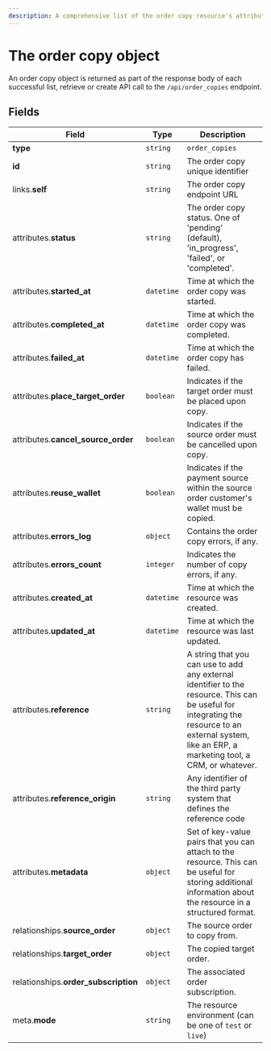 ```yaml
---
description: A comprehensive list of the order copy resource's attributes and relationships.
---
```


# The order copy object

An order copy object is returned as part of the response body of each successful list, retrieve or create API call to the `/api/order_copies` endpoint.

## Fields

| Field          | Type     | Description                                  |
| -------------- | -------- | -------------------------------------------- |
| **type**       | `string` | `order_copies`                        |
| **id**         | `string` | The order copy unique identifier  |
| links.**self** | `string` | The order copy endpoint URL       |
| attributes.**status** | `string` | The order copy status. One of 'pending' (default), 'in_progress', 'failed', or 'completed'. |
| attributes.**started_at** | `datetime` | Time at which the order copy was started. |
| attributes.**completed_at** | `datetime` | Time at which the order copy was completed. |
| attributes.**failed_at** | `datetime` | Time at which the order copy has failed. |
| attributes.**place_target_order** | `boolean` | Indicates if the target order must be placed upon copy. |
| attributes.**cancel_source_order** | `boolean` | Indicates if the source order must be cancelled upon copy. |
| attributes.**reuse_wallet** | `boolean` | Indicates if the payment source within the source order customer's wallet must be copied. |
| attributes.**errors_log** | `object` | Contains the order copy errors, if any. |
| attributes.**errors_count** | `integer` | Indicates the number of copy errors, if any. |
| attributes.**created_at** | `datetime` | Time at which the resource was created. |
| attributes.**updated_at** | `datetime` | Time at which the resource was last updated. |
| attributes.**reference** | `string` | A string that you can use to add any external identifier to the resource. This can be useful for integrating the resource to an external system, like an ERP, a marketing tool, a CRM, or whatever. |
| attributes.**reference_origin** | `string` | Any identifier of the third party system that defines the reference code |
| attributes.**metadata** | `object` | Set of key-value pairs that you can attach to the resource. This can be useful for storing additional information about the resource in a structured format. |
| relationships.**source_order** | `object` | The source order to copy from. |
| relationships.**target_order** | `object` | The copied target order. |
| relationships.**order_subscription** | `object` | The associated order subscription. |
| meta.**mode** | `string` | The resource environment \(can be one of `test` or `live`\) |

